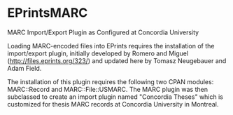 # EPrintsMARC
MARC Import/Export Plugin as Configured at Concordia University

Loading MARC-encoded files into EPrints requires the installation of 
the import/export plugin, initially developed by Romero and Miguel (http://files.eprints.org/323/) and 
updated here by Tomasz Neugebauer and Adam Field.

The installation of this plugin requires the following two CPAN modules:
MARC::Record and MARC::File::USMARC. The MARC plugin was then 
subclassed to create an import plugin named "Concordia Theses" 
which is customized for thesis MARC records at Concordia University in Montreal.
